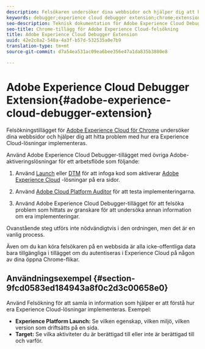 ```yaml
---
description: Felsökaren undersöker dina webbsidor och hjälper dig att hitta problem med hur Experience Cloud-lösningarna implementeras
keywords: debugger;experience cloud debugger extension;chrome;extension
seo-description: Teknisk dokumentation för Adobe Experience Cloud Debugger Chrome Extension - Granska dina webbsidor och förstå problem med Experience Cloud-lösningens implementeringar
seo-title: Chrome-tillägg för Adobe Experience Cloud-felsökning
title: Adobe Experience Cloud Debugger Extension
uuid: 42e2c8a2-548a-4a3f-b57d-532535a0e7b9
translation-type: tm+mt
source-git-commit: d7a54ea531ac09ea6bee356e47a1da835b3880e8

---
```



# Adobe Experience Cloud Debugger Extension{#adobe-experience-cloud-debugger-extension}

Felsökningstillägget för [Adobe Experience Cloud för Chrome](https://chrome.google.com/webstore/detail/adobe-experience-cloud-de/ocdmogmohccmeicdhlhhgepeaijenapj) undersöker dina webbsidor och hjälper dig att hitta problem med hur era Experience Cloud-lösningar implementeras.

Använd Adobe Experience Cloud Debugger-tillägget med övriga Adobe-aktiveringslösningar för ett arbetsflöde som följande:

1. Använd [Launch](https://docs.adobelaunch.com) eller [DTM](https://experiencecloud.adobe.com/resources/help/en_US/dtm/) för att infoga kod som aktiverar [Adobe Experience Cloud](https://marketing.adobe.com/resources/help/en_US/mcloud/) -lösningar på era sidor.

1. Använd [Adobe Cloud Platform Auditor](https://experiencecloud.adobe.com/resources/help/en_US/auditor/) för att testa implementeringarna.
1. Använd Adobe Experience Cloud Debugger-tillägget för att felsöka problem som hittats av granskare för att undersöka annan information om era implementeringar.

Ovanstående steg utförs inte nödvändigtvis i den ordningen, men det är en vanlig process.

Även om du kan köra felsökaren på en webbsida är alla icke-offentliga data bara tillgängliga i tillägget om du autentiseras i Experience Cloud på någon av dina öppna Chrome-flikar.

## Användningsexempel {#section-9fcd0583ed184943a8f0c2d3c00658e0}

Använd Felsökning för att samla in information som hjälper er att förstå hur era Experience Cloud-lösningar implementeras. Exempel:

* **Experience Platform Launch:** Se vilken egenskap, vilken miljö, vilken version som driftsätts på en sida.
* **Target:** Se vilka aktiviteter du är berättigad till eller inte är berättigad till och varför.

